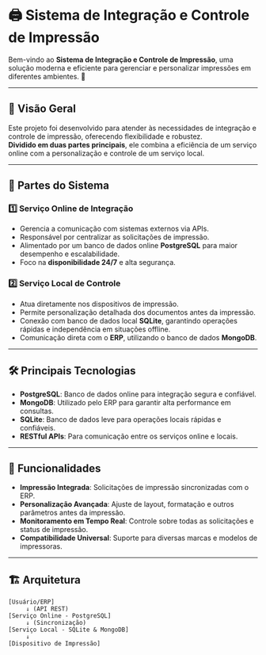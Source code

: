 # 🖨️ **Sistema de Integração e Controle de Impressão**

Bem-vindo ao **Sistema de Integração e Controle de Impressão**, uma solução moderna e eficiente para gerenciar e personalizar impressões em diferentes ambientes. 🚀

---

## 🌟 **Visão Geral**

Este projeto foi desenvolvido para atender às necessidades de integração e controle de impressão, oferecendo flexibilidade e robustez.  
**Dividido em duas partes principais**, ele combina a eficiência de um serviço online com a personalização e controle de um serviço local.

---

## 🔗 **Partes do Sistema**

### **1️⃣ Serviço Online de Integração**
- Gerencia a comunicação com sistemas externos via APIs.
- Responsável por centralizar as solicitações de impressão.
- Alimentado por um banco de dados online **PostgreSQL** para maior desempenho e escalabilidade.
- Foco na **disponibilidade 24/7** e alta segurança.

### **2️⃣ Serviço Local de Controle**
- Atua diretamente nos dispositivos de impressão.
- Permite personalização detalhada dos documentos antes da impressão.
- Conexão com banco de dados local **SQLite**, garantindo operações rápidas e independência em situações offline.
- Comunicação direta com o **ERP**, utilizando o banco de dados **MongoDB**.

---

## 🛠️ **Principais Tecnologias**
- **PostgreSQL**: Banco de dados online para integração segura e confiável.
- **MongoDB**: Utilizado pelo ERP para garantir alta performance em consultas.
- **SQLite**: Banco de dados leve para operações locais rápidas e confiáveis.
- **RESTful APIs**: Para comunicação entre os serviços online e locais.

---

## 🚀 **Funcionalidades**
- **Impressão Integrada**: Solicitações de impressão sincronizadas com o ERP.
- **Personalização Avançada**: Ajuste de layout, formatação e outros parâmetros antes da impressão.
- **Monitoramento em Tempo Real**: Controle sobre todas as solicitações e status de impressão.
- **Compatibilidade Universal**: Suporte para diversas marcas e modelos de impressoras.

---

## 🏗️ **Arquitetura**
```plaintext
[Usuário/ERP] 
     ↓ (API REST)
[Serviço Online - PostgreSQL]
     ↓ (Sincronização)
[Serviço Local - SQLite & MongoDB]
     ↓
[Dispositivo de Impressão]
